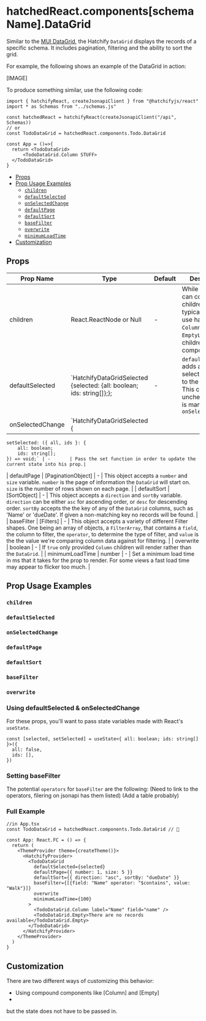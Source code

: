 # hatchedReact.components[schemaName].DataGrid


Similar to the [MUI DataGrid](https://mui.com/x/react-data-grid/), the Hatchify `DataGrid` displays the records of a specific schema. It includes pagination, filtering and the ability to sort the grid.

For example, the following shows an example of the DataGrid in action:

[IMAGE]

To produce something similar, use the following code:

```tsx
import { hatchifyReact, createJsonapiClient } from "@hatchifyjs/react"
import * as Schemas from "../schemas.js"

const hatchedReact = hatchifyReact(createJsonapiClient("/api", Schemas))
// or
const TodoDataGrid = hatchedReact.components.Todo.DataGrid

const App = ()=>{
  return <TodoDataGrid>
      <TodoDataGrid.Column STUFF> 
  </TodoDataGrid>
}
```

- [Props](#props)
- [Prop Usage Examples](#propusageexamples)
  - [`children`](#children)
  - [`defaultSelected`](#defaultselected)
  - [`onSelectedChange`](#onselectedchange)
  - [`defaultPage`](#defaultpage)
  - [`defaultSort`](#defaultsort)
  - [`baseFilter`](#basefilter)
  - [`overwrite`](#overwrite)
  - [`minimumLoadTime`](#minimumLoadTime)
- [Customization](#customization)



## Props

| Prop Name        | Type                                     | Default | Description                                                                                                                                                                                                                                                                                     |
| ---------------- | ---------------------------------------- | ------- | ----------------------------------------------------------------------------------------------------------------------------------------------------------------------------------------------------------------------------------------------------------------------------------------------- |
| children         | React.ReactNode or Null                  | -       | While `DataGrid` can contain no children, typically we'll use hatchify's `Column` or `EmptyList` as children for this component.                                                                                                                                                                |
| defaultSelected  | `HatchifyDataGridSelected {selected: {all: boolean; ids: string[]};};     | -       | `defaultSelecetd` adds a checkbox selection column to the `DataGrid`. This checked or unchecked state is managed by `onSelectedChange`|
| onSelectedChange | `HatchifyDataGridSelected {
    setSelected: ({ all, ids }: {
        all: boolean;
        ids: string[];
    }) => void;` | -       | Pass the set function in order to update the current state into his prop.|
| defaultPage      | [PaginationObject]                         | -       | This object accepts a `number` and `size` variable. `number` is the page of information the `DataGrid` will start on. `size` is the number of rows shown on each page.                                                                                                                          |
| defaultSort      | [SortObject]                               | -       | This object accepts a `direction` and `sortBy` variable. `direction` can be either `asc` for ascending order, or `desc` for descending order. `sortBy` accepts the the key of any of the `DataGrid` columns, such as 'Name' or 'dueDate'. If given a non-matching key no records will be found. |
| baseFilter       | [Filters]                                  | -       | This object accepts a variety of different Filter shapes. One being an array of objects, a `FilterArray`, that contains a `field`, the column to filter, the `operator`, to determine the type of filter, and `value` is the the value we're comparing column data against for filtering.       |
| overwrite        | boolean                                  | -       | If `true` only provided `Column` children will render rather than the `DataGrid`.                                                                                                                                                                                                               |
| minimumLoadTime  | number                                   | -       | Set a minimum load time in ms that it takes for the prop to render. For some views a fast load time may appear to flicker too much.                                                                                                                                                              |
## Prop Usage Examples

### `children`

### `defaultSelected`

### `onSelectedChange`

### `defaultPage`

### `defaultSort`

### `baseFilter`

### `overwrite`

### Using defaultSelected & onSelectedChange

For these props, you'll want to pass state variables made with React's `useState`.

```tsx
const [selected, setSelected] = useState<{ all: boolean; ids: string[] }>({
  all: false,
  ids: [],
})
```

### Setting baseFilter

The potential `operators` for `baseFilter` are the following:
(Need to link to the operators, filering on jsonapi has them listed)
(Add a table probably)

### Full Example

```tsx
//in App.tsx
const TodoDataGrid = hatchedReact.components.Todo.DataGrid // 👀

const App: React.FC = () => {
  return (
    <ThemeProvider theme={createTheme()}>
      <HatchifyProvider>
        <TodoDataGrid
          defaultSelected={selected}
          defaultPage={{ number: 1, size: 5 }}
          defaultSort={{ direction: "asc", sortBy: "dueDate" }}
          baseFilter={[{field: "Name" operator: "$contains", value: "Walk"}]}
          overwrite
          minimumLoadTime={100}
        >
          <TodoDataGrid.Column label="Name" field="name" />
          <TodoDataGrid.Empty>There are no records available</TodoDataGrid.Empty>
        </TodoDataGrid>
      </HatchifyProvider>
    </ThemeProvider>
  )
}
```

## Customization

There are two different ways of customizing this behavior:

- Using compound components like [Column] and [Empty]
- 


but the state does not have to be passed in.
